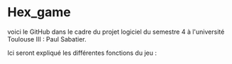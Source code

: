 # Hex_game
voici le GitHub dans le cadre du projet logiciel du semestre 4 à l'université Toulouse III : Paul Sabatier.

Ici seront expliqué les différentes fonctions du jeu :
